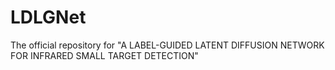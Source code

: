 # LDLGNet
The official repository for "A LABEL-GUIDED LATENT DIFFUSION NETWORK FOR INFRARED SMALL TARGET DETECTION"
